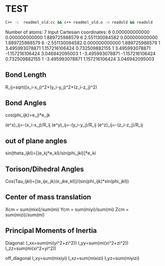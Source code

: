 # TEST
```sh
C++ -c  readmol_old.cc && c++ readmol_old.o -o readold && readold
```
Number of atoms: 7
Input Cartesian coordinates:
6       0.000000000000       0.000000000000       1.889725988579
6       2.551130084582       0.000000000000       1.889725988579
6      -2.551130084582       0.000000000000       1.889725988579
1       3.495993078871       1.157216106424       0.732509882155
1       3.495993078871      -1.157216106424       3.046942095003
1      -3.495993078871      -1.157216106424       0.732509882155
1      -3.495993078871       1.157216106424       3.046942095003


## Bond Length

R_ij=sqrt((x_i-x_j)^2+(y_i-y_j)^2+(z_i-z_j)^2)

## Bond Angles
cos(phi_ijk)=e_ji*e_jk

(e^x)_ij=-(x_i-x_j)/R_ij
(e^y)_ij=-(y_i-y_j)/R_ij
(e^z)_ij=-(z_i-z_j)/R_ij

## out of plane angles

sin(theta_ijkl)=[(e_kj*e_kl)/sin(phi_jkl)]*e_ki

## Torison/Dihedral Angles

Cos(Tau_ijkl)=[(e_ij*e_jk)(e_jk*e_kl)]/(sin(phi_ijk)*sin(phi_jkl))

## Center of mass translation

Xcm = sum(mixi)/sum(mi)
Ycm = sum(miyi)/sum(mi)
Zcm = sum(mizi)/sum(mi)

## Principal Moments of Inertia

Diagonal:
I_xx=sum(mi(yi^2+zi^2))
I_yy=sum(mi(xi^2+zi^2))
I_zz=sum(mi(xi^2+yi^2))

off_diagonal
I_xy=sum(mixiyi)
I_xz=sum(mixizi)
I_yz=sum(miyizi)





